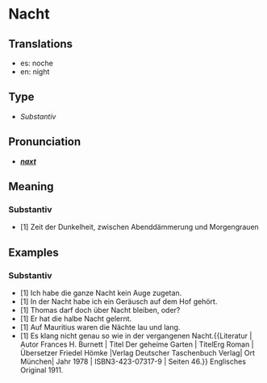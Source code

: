 # Nacht
## Translations
- es: noche
- en: night
## Type
- _Substantiv_
## Pronunciation
- **_[naxt](https://commons.wikimedia.org/wiki/File:De-Nacht.ogg)_**
## Meaning
### Substantiv
- [1] Zeit der Dunkelheit, zwischen Abenddämmerung und Morgengrauen
## Examples
### Substantiv
- [1] Ich habe die ganze Nacht kein Auge zugetan.
- [1] In der Nacht habe ich ein Geräusch auf dem Hof gehört.
- [1] Thomas darf doch über Nacht bleiben, oder?
- [1] Er hat die halbe Nacht gelernt.
- [1] Auf Mauritius waren die Nächte lau und lang.
- [1] Es klang nicht genau so wie in der vergangenen Nacht.<ref>{{Literatur | Autor Frances H. Burnett | Titel Der geheime Garten | TitelErg Roman |Übersetzer Friedel Hömke |Verlag Deutscher Taschenbuch Verlag| Ort München| Jahr 1978 | ISBN3-423-07317-9 | Seiten 46.}} Englisches Original 1911.</ref> 
